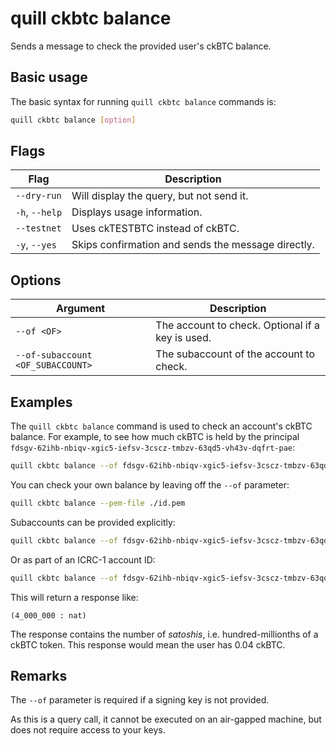 # quill ckbtc balance

Sends a message to check the provided user's ckBTC balance.

## Basic usage

The basic syntax for running `quill ckbtc balance` commands is:

```bash
quill ckbtc balance [option]
```

## Flags

| Flag           | Description                                        |
|----------------|----------------------------------------------------|
| `--dry-run`    | Will display the query, but not send it.           |
| `-h`, `--help` | Displays usage information.                        |
| `--testnet`    | Uses ckTESTBTC instead of ckBTC.                   |
| `-y`, `--yes`  | Skips confirmation and sends the message directly. |

## Options

| Argument                          | Description                                      |
|-----------------------------------|--------------------------------------------------|
| `--of <OF>`                       | The account to check. Optional if a key is used. |
| `--of-subaccount <OF_SUBACCOUNT>` | The subaccount of the account to check.          |

## Examples

The `quill ckbtc balance` command is used to check an account's ckBTC balance. For example, to see how much ckBTC is held by the principal `fdsgv-62ihb-nbiqv-xgic5-iefsv-3cscz-tmbzv-63qd5-vh43v-dqfrt-pae`:

```sh
quill ckbtc balance --of fdsgv-62ihb-nbiqv-xgic5-iefsv-3cscz-tmbzv-63qd5-vh43v-dqfrt-pae
```

You can check your own balance by leaving off the `--of` parameter:

```sh
quill ckbtc balance --pem-file ./id.pem
```

Subaccounts can be provided explicitly:

```sh
quill ckbtc balance --of fdsgv-62ihb-nbiqv-xgic5-iefsv-3cscz-tmbzv-63qd5-vh43v-dqfrt-pae --of-subaccount 01
```

Or as part of an ICRC-1 account ID:

```sh
quill ckbtc balance --of fdsgv-62ihb-nbiqv-xgic5-iefsv-3cscz-tmbzv-63qd5-vh43v-dqfrt-pae-gegmhna.3
```

This will return a response like:

```candid
(4_000_000 : nat)
```

The response contains the number of *satoshis*, i.e. hundred-millionths of a ckBTC token. This response would mean the user has 0.04 ckBTC.

## Remarks

The `--of` parameter is required if a signing key is not provided.

As this is a query call, it cannot be executed on an air-gapped machine, but does not require access to your keys.
